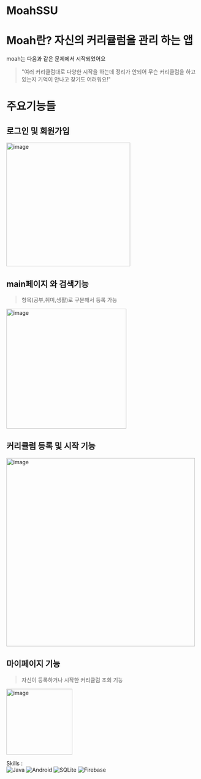 # MoahSSU

# Moah란? 자신의 커리큘럼을 관리 하는 앱

moah는 다음과 같은 문제에서 시작되었어요 

>"여러 커리큘럼대로 다양한 시작을 하는데 정리가 안되어 무슨 커리큘럼을 하고 있는지 기억이 안나고 찾기도 어려워요!"

# 주요기능들

## 로그인 및 회원가입
<img width="323" alt="image" src="https://user-images.githubusercontent.com/91003734/207526223-dd1fe067-d7cc-48a6-aa12-e913ad4aec09.png">

## main페이지 와 검색기능

> 항목(공부,취미,생활)로 구분해서 등록 가능
<img width="313" alt="image" src="https://user-images.githubusercontent.com/91003734/207526534-b73228c1-255a-4f69-a4f6-77f4a8d8ece8.png">

## 커리큘럼 등록 및 시작 기능
<img width="492" alt="image" src="https://user-images.githubusercontent.com/91003734/207526647-0a5fdb56-66df-4632-a1d9-53d3632ee2bc.png">

## 마이페이지 기능
>자신이 등록하거나 시작한 커리큘럼 조회 기능
<img width="172" alt="image" src="https://user-images.githubusercontent.com/91003734/207526705-e51b24b7-2d2d-4300-abba-a0ca2f12a058.png">



Skills :  
![Java](https://img.shields.io/badge/Java-007396.svg?&style=for-the-badge&logo=Java&logoColor=white)
![Android](https://img.shields.io/badge/Android-3DDC84.svg?&style=for-the-badge&logo=Android&logoColor=white)
![SQLite](https://img.shields.io/badge/SQLite-003B57.svg?&style=for-the-badge&logo=SQLite&logoColor=white)
![Firebase](https://img.shields.io/badge/Firebase-FFCA28.svg?&style=for-the-badge&logo=Firebase&logoColor=white)
